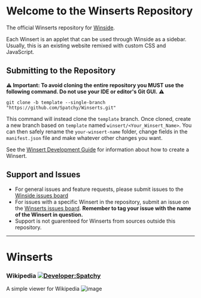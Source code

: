 # Welcome to the Winserts Repository
The official Winserts repository for [Winside](https://github.com/spatchy/Winside).

Each Winsert is an applet that can be used through Winside as a sidebar. Usually, this is an existing website remixed with custom CSS and JavaScript.

## Submitting to the Repository
**⚠️ Important: To avoid cloning the entire repository you MUST use the following command. Do not use your IDE or editor's Git GUI.** ⚠️
```console
git clone -b template --single-branch "https://github.com/Spatchy/Winserts.git"
```
This command will instead clone the `template` branch. Once cloned, create a new branch based on `template` named `winsert/<Your_Winsert_Name>`. You can then safely rename the `your-winsert-name` folder, change fields in the `manifest.json` file and make whatever other changes you want.

See the [Winsert Development Guide](https://github.com/Spatchy/Winside/wiki/Winsert-Development-Guide) for information about how to create a Winsert.

## Support and Issues
- For general issues and feature requests, please submit issues to the [Winside issues board](https://github.com/spatchy/Winside/issues)
- For issues with a specific Winsert in the repository, submit an issue on the [Winserts issues board](https://github.com/spatchy/Winserts/issues). **Remember to tag your issue with the name of the Winsert in question.**
- Support is not guarenteed for Winserts from sources outside this repository.

***

# Winserts

### Wikipedia [![Developer:Spatchy](https://img.shields.io/badge/Developer-%20Spatchy-9900ff)](https://github.com/Spatchy)
A simple viewer for Wikipedia
![image](https://user-images.githubusercontent.com/17989046/216690299-02bd891d-bafa-4f21-910c-e9a0d04c059c.png)

